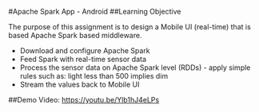 #Apache Spark App - Android
##Learning Objective

The purpose of this assignment is to design a Mobile UI (real-time) that is based Apache Spark based middleware. 

* Download and configure Apache Spark
* Feed Spark with real-time sensor data
* Process the sensor data on Apache Spark level (RDDs) - apply simple rules such as: light less than 500 implies dim
* Stream the values back to Mobile UI

##Demo Video:
https://youtu.be/Ylb1hJ4eLPs
